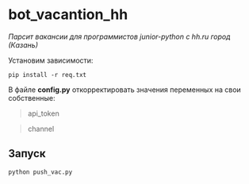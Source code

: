 # bot_vacantion_hh

*Парсит вакансии для программистов junior-python с hh.ru город (Казань)* 

Установим зависимости:

```
pip install -r req.txt
```
В файле **config.py** откорректировать значения переменных  на свои собственные:

>api_token

>channel

## Запуск

```
python push_vac.py
```
